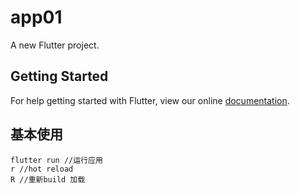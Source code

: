 # app01

A new Flutter project.

## Getting Started

For help getting started with Flutter, view our online
[documentation](https://flutter.io/).

## 基本使用

```shell
flutter run //运行应用
r //hot reload
R //重新build 加载
```
